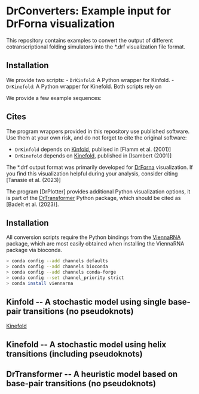 # DrConverters: Example input for DrForna visualization

This repository contains examples to convert the output of different
cotranscriptional folding simulators into the \*.drf visualization file format.

## Installation
We provide two scripts:
    - `DrKinfold`: A Python wrapper for Kinfold.
    - `DrKinefold`: A Python wrapper for Kinefold.
Both scripts rely on 

We provide a few example sequences:


## Cites
The program wrappers provided in this repository use published software. Use them
at your own risk, and do not forget to cite the original software:
 - `DrKinfold` depends on [Kinfold], publised in [Flamm et al. (2001)]
 - `DrKinefold` depends on [Kinefold], published in [Isambert (2001)]

The \*.drf output format was primarily developed for [DrForna] visualization.
If you find this visualization helpful during your analysis, consider citing
[Tanasie et al. (2023)]

The program [DrPlotter] provides additional Python visualization options, it is
part of the [DrTransformer] Python package, which should be cited as [Badelt et
al. (2023)].


## Installation
All conversion scripts require the Python bindings from the [ViennaRNA] package,
which are most easily obtained when installing the ViennaRNA package via bioconda.

```sh
> conda config --add channels defaults
> conda config --add channels bioconda
> conda config --add channels conda-forge
> conda config --set channel_priority strict
> conda install viennarna
```

## Kinfold -- A stochastic model using single base-pair transitions (no pseudoknots)
[Kinefold]

## Kinefold -- A stochastic model using helix transitions (including pseudoknots)

## DrTransformer -- A heuristic model based on base-pair transitions (no pseudoknots)

[//]: References
[ViennaRNA]: <http://www.tbi.univie.ac.at/RNA>
[DrForna]: <https://github.com/ViennaRNA/drforna>
[Kinfold]: <https://github.com/ViennaRNA/drforna>
[Kinefold]: <https://github.com/ViennaRNA/drforna>
[DrTransformer]: <https://github.com/ViennaRNA/drforna>

